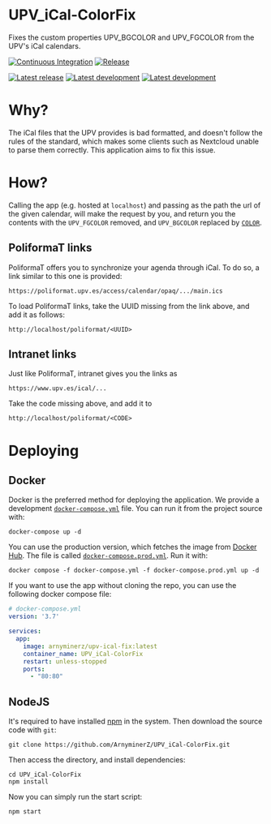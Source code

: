 # UPV_iCal-ColorFix
Fixes the custom properties UPV_BGCOLOR and UPV_FGCOLOR from the UPV's iCal calendars.

[![Continuous Integration][ci-badge]][ci-url]
[![Release][release-badge]][release-url]

[![Latest release][docker-semver-badge]][docker-url]
[![Latest development][docker-date-badge]][docker-url]
[![Latest development][docker-size-badge]][docker-url]

# Why?
The iCal files that the UPV provides is bad formatted, and doesn't follow the rules of the standard, which makes some
clients such as Nextcloud unable to parse them correctly. This application aims to fix this issue.

# How?
Calling the app (e.g. hosted at `localhost`) and passing as the path the url of the given calendar, will make the
request by you, and return you the contents with the `UPV_FGCOLOR` removed, and `UPV_BGCOLOR` replaced by
[`COLOR`](https://icalendar.org/New-Properties-for-iCalendar-RFC-7986/5-9-color-property.html).

## PoliformaT links

PoliformaT offers you to synchronize your agenda through iCal. To do so, a link similar to this one is provided:
```
https://poliformat.upv.es/access/calendar/opaq/.../main.ics
```
To load PoliformaT links, take the UUID missing from the link above, and add it as follows:
```
http://localhost/poliformat/<UUID>
```

## Intranet links

Just like PoliformaT, intranet gives you the links as
```
https://www.upv.es/ical/...
```
Take the code missing above, and add it to
```
http://localhost/poliformat/<CODE>
```

# Deploying
## Docker
Docker is the preferred method for deploying the application. We provide a development
[`docker-compose.yml`](/docker-compose.yml) file. You can run it from the project source with:
```shell
docker-compose up -d
```
You can use the production version, which fetches the image from [Docker Hub][docker-url]. The file is called
[`docker-compose.prod.yml`](/docker-compose.prod.yml). Run it with:
```shell
docker compose -f docker-compose.yml -f docker-compose.prod.yml up -d
```

If you want to use the app without cloning the repo, you can use the following docker compose file:
```yaml
# docker-compose.yml
version: '3.7'

services:
  app:
    image: arnyminerz/upv-ical-fix:latest
    container_name: UPV_iCal-ColorFix
    restart: unless-stopped
    ports:
      - "80:80"
```

## NodeJS
It's required to have installed [npm](https://www.npmjs.com/) in the system. Then download the source code with `git`:
```shell
git clone https://github.com/ArnyminerZ/UPV_iCal-ColorFix.git
```
Then access the directory, and install dependencies:
```shell
cd UPV_iCal-ColorFix
npm install
```
Now you can simply run the start script:
```shell
npm start
```


[ci-badge]: https://img.shields.io/github/actions/workflow/status/ArnyminerZ/UPV_iCal-ColorFix/docker-ci.yml?style=for-the-badge
[release-badge]: https://img.shields.io/github/actions/workflow/status/ArnyminerZ/UPV_iCal-ColorFix/docker-release.yml?style=for-the-badge
[docker-date-badge]: https://img.shields.io/docker/v/arnyminerz/upv-ical-fix?style=for-the-badge&sort=date&label=Latest%20Dev
[docker-semver-badge]: https://img.shields.io/docker/v/arnyminerz/upv-ical-fix?style=for-the-badge&sort=semver&label=Last%20Version
[docker-size-badge]: https://img.shields.io/docker/image-size/arnyminerz/upv-ical-fix?style=for-the-badge
[ci-url]: https://github.com/ArnyminerZ/UPV_iCal-ColorFix/actions/workflows/docker-ci.yml
[release-url]: https://github.com/ArnyminerZ/UPV_iCal-ColorFix/actions/workflows/docker-release.yml
[docker-url]: https://hub.docker.com/repository/docker/arnyminerz/upv-ical-fix/general
